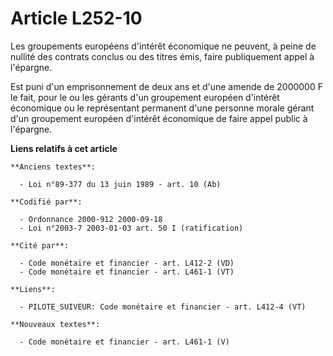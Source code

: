 # Article L252-10

Les groupements européens d'intérêt économique ne peuvent, à peine de nullité des contrats conclus ou des titres émis, faire
publiquement appel à l'épargne.

Est puni d'un emprisonnement de deux ans et d'une amende de 2000000 F le fait, pour le ou les gérants d'un groupement
européen d'intérêt économique ou le représentant permanent d'une personne morale gérant d'un groupement européen d'intérêt
économique de faire appel public à l'épargne.

**Liens relatifs à cet article**

	**Anciens textes**:

	  - Loi n°89-377 du 13 juin 1989 - art. 10 (Ab)

	**Codifié par**:

	  - Ordonnance 2000-912 2000-09-18
	  - Loi n°2003-7 2003-01-03 art. 50 I (ratification)

	**Cité par**:

	  - Code monétaire et financier - art. L412-2 (VD)
	  - Code monétaire et financier - art. L461-1 (VT)

	**Liens**:

	  - PILOTE_SUIVEUR: Code monétaire et financier - art. L412-4 (VT)

	**Nouveaux textes**:

	  - Code monétaire et financier - art. L461-1 (V)

